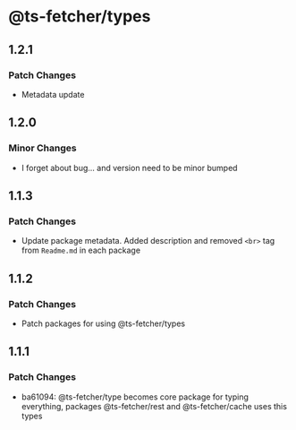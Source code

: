 # @ts-fetcher/types

## 1.2.1

### Patch Changes

- Metadata update

## 1.2.0

### Minor Changes

- I forget about bug... and version need to be minor bumped

## 1.1.3

### Patch Changes

- Update package metadata. Added description and removed `<br>` tag from `Readme.md` in each package

## 1.1.2

### Patch Changes

- Patch packages for using @ts-fetcher/types

## 1.1.1

### Patch Changes

- ba61094: @ts-fetcher/type becomes core package for typing everything, packages @ts-fetcher/rest and @ts-fetcher/cache uses this types
